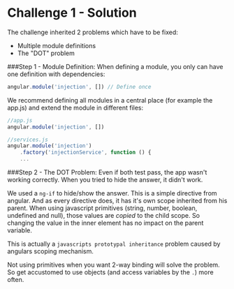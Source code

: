 # Challenge 1 - Solution
The challenge inherited 2 problems which have to be fixed:

- Multiple module definitions
- The "DOT" problem

###Step 1 - Module Definition:
When defining a module, you only can have one definition with dependencies:

```javascript
angular.module('injection', []) // Define once
```

We recommend defining all modules in a central place (for example the app.js) and extend the module in different files:

```javascript
//app.js
angular.module('injection', [])

//services.js
angular.module('injection')
    .factory('injectionService', function () {
    ...
```

###Step 2 - The DOT Problem:
Even if both test pass, the app wasn't working correctly. When you tried to hide the answer, it didn't work.

We used a ``ng-if`` to hide/show the answer. This is a simple directive from angular. And as every directive does, it has it's own scope inherited from his parent. When using javascript primitives (string, number, boolean, undefined and null), those values are *copied* to the child scope. So changing the value in the inner element has no impact on the parent variable. 

This is actually a ``javascripts prototypal inheritance`` problem caused by angulars scoping mechanism.

Not using primitives when you want 2-way binding will solve the problem. So get accustomed to use objects (and access variables by the ``.``) more often.


